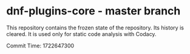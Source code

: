 # dnf-plugins-core - master branch

This repository contains the frozen state of the repository.
Its history is cleared. It is used only for static code
analysis with Codacy.

Commit Time: 1722647300